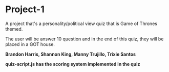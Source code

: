 # Project-1

A project that's a personality/political view quiz that is Game of Thrones themed. 

The user will be answer 10 question and in the end of this quiz, they will be placed in a GOT house. 


**Brandon Harris, Shannon King, Manny Trujillo, Trixie Santos**

**quiz-script.js has the scoring system implemented in the quiz**

